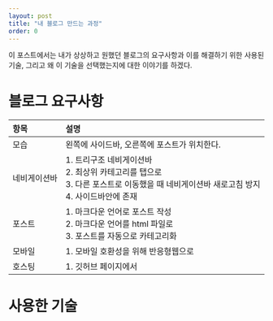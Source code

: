 ```yaml
---
layout: post
title: "내 블로그 만드는 과정"
order: 0
---
```


이 포스트에서는 내가 상상하고 원했던 블로그의 요구사항과 이를 해결하기 위한 사용된 기술, 그리고 왜 이 기술을 선택했는지에 대한 이야기를 하겠다.

# 블로그 요구사항

|항목|설명|
|:---|:---|
|모습|왼쪽에 사이드바, 오른쪽에 포스트가 위치한다.|
|네비게이션바|1. 트리구조 네비게이션바<br>2. 최상위 카테고리를 탭으로<br>3. 다른 포스트로 이동했을 때 네비게이션바 새로고침 방지<br>4. 사이드바안에 존재 |
|포스트|1. 마크다운 언어로 포스트 작성<br>2. 마크다운 언어를 html 파일로 <br>3. 포스트를 자동으로 카테고리화|
|모바일|1. 모바일 호환성을 위해 반응형웹으로|
|호스팅|1. 깃허브 페이지에서|

# 사용한 기술

